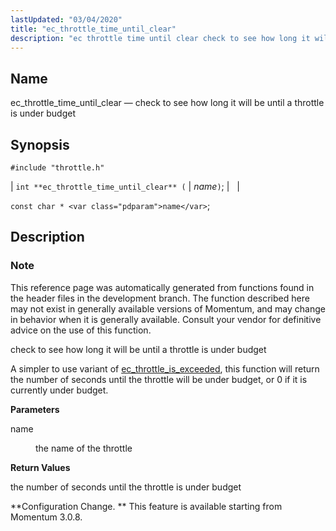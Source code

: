 ```yaml
---
lastUpdated: "03/04/2020"
title: "ec_throttle_time_until_clear"
description: "ec throttle time until clear check to see how long it will be until a throttle is under budget int ec throttle time until clear name const char name This reference page was automatically generated from functions found in the header files in the development branch The function described here..."
---
```


<a name="apis.ec_throttle_time_until_clear"></a> 
## Name

ec_throttle_time_until_clear — check to see how long it will be until a throttle is under budget

## Synopsis

`#include "throttle.h"`

| `int **ec_throttle_time_until_clear** (` | <var class="pdparam">name</var>`)`; |   |

`const char * <var class="pdparam">name</var>`;<a name="idp63530976"></a> 
## Description

### Note

This reference page was automatically generated from functions found in the header files in the development branch. The function described here may not exist in generally available versions of Momentum, and may change in behavior when it is generally available. Consult your vendor for definitive advice on the use of this function.

check to see how long it will be until a throttle is under budget

A simpler to use variant of [ec_throttle_is_exceeded](/momentum/3/3-api/apis-ec-throttle-is-exceeded), this function will return the number of seconds until the throttle will be under budget, or 0 if it is currently under budget.

**<a name="idp63535056"></a> Parameters**

<dl class="variablelist">

<dt>name</dt>

<dd>

the name of the throttle

</dd>

</dl>

**<a name="idp63537792"></a> Return Values**

the number of seconds until the throttle is under budget

**Configuration Change. ** This feature is available starting from Momentum 3.0.8.